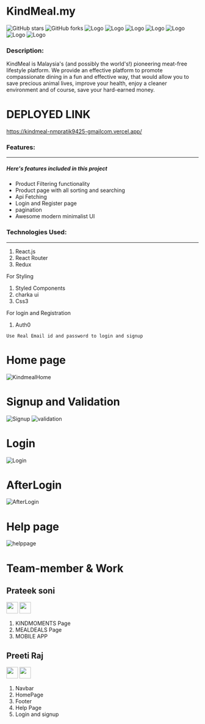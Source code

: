 # KindMeal.my

![GitHub stars](https://img.shields.io/github/stars/sanjayrathva091/kind-meal-my-group-project?color=red) 
![GitHub forks](https://img.shields.io/github/forks/sanjayrathva091/kind-meal-my-group-project)
![Logo](https://img.shields.io/github/last-commit/sanjayrathva091/kind-meal-my-group-project)
![Logo](https://img.shields.io/github/languages/code-size/sanjayrathva091/kind-meal-my-group-project)
![Logo](https://img.shields.io/github/contributors/sanjayrathva091/kind-meal-my-group-project)
![Logo](https://img.shields.io/github/issues/sanjayrathva091/kind-meal-my-group-project)
![Logo](https://img.shields.io/github/issues-raw/sanjayrathva091/kind-meal-my-group-project)
![Logo](https://img.shields.io/github/issues-closed/sanjayrathva091/kind-meal-my-group-project)
![Logo](https://img.shields.io/github/issues-pr/sanjayrathva091/kind-meal-my-group-project)

### Description:

KindMeal is Malaysia's (and possibly the world's!) pioneering meat-free lifestyle platform. We provide an effective platform to promote compassionate dining in a fun and effective way, that would allow you to save precious animal lives, improve your health, enjoy a cleaner environment and of course, save your hard-earned money.

# DEPLOYED LINK 
https://kindmeal-nmpratik9425-gmailcom.vercel.app/

### Features:

---

##### Here's features included in this project


- Product Filtering functionality
- Product page with all sorting and searching
- Api Fetching
- Login and Register page
- pagination
- Awesome modern minimalist UI

### Technologies Used:

---

1. React.js
2. React Router
3. Redux

For Styling 

1. Styled Components
2. charka ui
3. Css3

For login and Registration

1. Auth0

``Use Real Email id and password to login and signup``
# Home page
![KindmealHome](https://user-images.githubusercontent.com/107460745/215429177-7675dca4-dd32-4529-9051-f134fa548a95.png)
# Signup and Validation
![Signup](https://user-images.githubusercontent.com/107460745/215429124-b8a94e3a-7014-4f34-9103-62da6c51bcb2.png)
![validation](https://user-images.githubusercontent.com/107460745/215429133-9964be89-ca3f-485b-a277-56ba387b5dae.png)
# Login
![Login](https://user-images.githubusercontent.com/107460745/215429185-d97f3c9c-88aa-4245-b532-c7f0cdf3013c.png)
# AfterLogin
![AfterLogin](https://user-images.githubusercontent.com/107460745/215429136-24048dfb-8755-45f7-a466-b60324baded2.png)
# Help page
![helppage](https://user-images.githubusercontent.com/107460745/215429174-60f051fc-e97c-4c62-b4e8-215e0edc8d8a.png)

# Team-member & Work

## Prateek soni
<div align="left">
<a href="https://www.linkedin.com/in/prateek-soni-b354b012a/" style="text-decoration:none">
  <img height="30" src="https://img.shields.io/badge/linkedin-blue.svg?&style=for-the-badge&logo=linkedin&logoColor=white" />
</a>
<a href="https://github.com/PRATEEK9425" style="text-decoration:none">
  <img height="30" src="https://img.shields.io/badge/Github-grey.svg?&style=for-the-badge&logo=Github&logoColor=white" />
</a>
</div>

1. KINDMOMENTS Page
2. MEALDEALS Page
3. MOBILE APP

## Preeti Raj
<div align="left">
<a href="https://www.linkedin.com/in/preetiraj3697" style="text-decoration:none">
  <img height="30" src="https://img.shields.io/badge/linkedin-blue.svg?&style=for-the-badge&logo=linkedin&logoColor=white" />
</a>
<a href="https://github.com/Preetiraj3697" style="text-decoration:none">
  <img height="30" src="https://img.shields.io/badge/Github-grey.svg?&style=for-the-badge&logo=Github&logoColor=white" />
</a>
</div>

1. Navbar
2. HomePage
3. Footer
4. Help Page
5. Login and signup 

